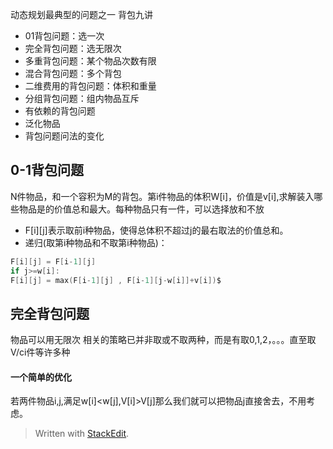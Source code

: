 动态规划最典型的问题之一
背包九讲
- 01背包问题：选一次
- 完全背包问题：选无限次
- 多重背包问题：某个物品次数有限
- 混合背包问题：多个背包
- 二维费用的背包问题：体积和重量
- 分组背包问题：组内物品互斥
- 有依赖的背包问题
- 泛化物品
- 背包问题问法的变化
## 0-1背包问题
N件物品，和一个容积为M的背包。第i件物品的体积W[i]，价值是v[i],求解装入哪些物品是的价值总和最大。每种物品只有一件，可以选择放和不放
- F[i][j]表示取前i种物品，使得总体积不超过j的最右取法的价值总和。
- 递归(取第i种物品和不取第i种物品)：
```c
F[i][j] = F[i-1][j]
if j>=w[i]:
F[i][j] = max(F[i-1][j] , F[i-1][j-w[i]]+v[i])$
```
## 完全背包问题
物品可以用无限次
相关的策略已并非取或不取两种，而是有取0,1,2，。。。直至取V/ci件等许多种
#### 一个简单的优化
若两件物品i,j,满足w[i]<w[j],V[i]>V[j]那么我们就可以把物品j直接舍去，不用考虑。

> Written with [StackEdit](https://stackedit.io/).
<!--stackedit_data:
eyJoaXN0b3J5IjpbLTM5ODQ5MjAxOV19
-->
